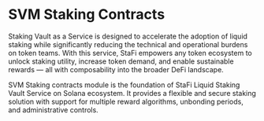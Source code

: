 # SVM Staking Contracts

Staking Vault as a Service is designed to accelerate the adoption of liquid staking while significantly reducing the technical and operational burdens on token teams. With this service, StaFi empowers any token ecosystem to unlock staking utility, increase token demand, and enable sustainable rewards — all with composability into the broader DeFi landscape.

SVM Staking contracts module is the foundation of StaFi Liquid Staking Vault Service on Solana ecosystem. It provides a flexible and secure staking solution with support for multiple reward algorithms, unbonding periods, and administrative controls. 
